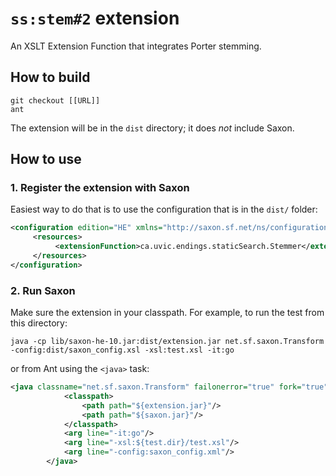 # `ss:stem#2` extension

An XSLT Extension Function that integrates Porter stemming.

## How to build

```
git checkout [[URL]]
ant
```

The extension will be in the `dist` directory; it does *not* include Saxon. 

## How to use

### 1. Register the extension with Saxon

Easiest way to do that is to use the configuration that is in the `dist/` folder:

```xml
<configuration edition="HE" xmlns="http://saxon.sf.net/ns/configuration">
     <resources>
          <extensionFunction>ca.uvic.endings.staticSearch.Stemmer</extensionFunction>
     </resources>
</configuration>
```


### 2. Run Saxon

Make sure the extension in your classpath. For example, to run the test from this directory:

```console
java -cp lib/saxon-he-10.jar:dist/extension.jar net.sf.saxon.Transform -config:dist/saxon_config.xsl -xsl:test.xsl -it:go
```

or from Ant using the `<java>` task:

```xml
<java classname="net.sf.saxon.Transform" failonerror="true" fork="true">
            <classpath>
                <path path="${extension.jar}"/>
                <path path="${saxon.jar}"/>
            </classpath>
            <arg line="-it:go"/>
            <arg line="-xsl:${test.dir}/test.xsl"/>
            <arg line="-config:saxon_config.xml"/>
        </java>
```

